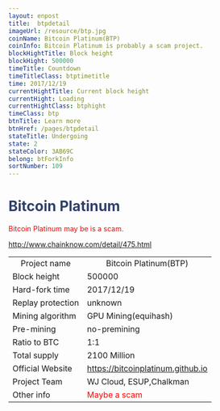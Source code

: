 ```yaml
---
layout: enpost
title:  btpdetail
imageUrl: /resource/btp.jpg
coinName: Bitcoin Platinum(BTP)
coinInfo: Bitcoin Platinum is probably a scam project.
blockHightTitle: Block height
blockHight: 500000
timeTitle: Countdown
timeTitleClass: btptimetitle
time: 2017/12/19
currentHightTitle: Current block height
currentHight: Loading
currentHightClass: btphight
timeClass: btp
btnTitle: Learn more
btnHref: /pages/btpdetail
stateTitle: Undergoing
state: 2
stateColor: 3AB69C
belong: btForkInfo
sortNumber: 109
---
```

<h1 style="color: #2F416A">Bitcoin Platinum</h1>
<p style="color: red">Bitcoin Platinum may be is a scam.
</p>
<a href="http://www.chainknow.com/detail/475.html" target="_blank">http://www.chainknow.com/detail/475.html</a>
<table class="center">
  <tbody>
    <tr style="text-align: center">
        <td class="tablehalf">Project name</td>
        <td class="tablehalf">Bitcoin Platinum(BTP)</td>
    </tr>
    <tr>
        <td>Block height</td>
        <td>500000</td>
    </tr>
    <tr>
        <td>Hard-fork time</td>
        <td>2017/12/19</td>
    </tr>
    <tr>
        <td>Replay protection</td>
        <td>unknown</td>
    </tr>
    <tr>
        <td>Mining algorithm</td>
        <td>GPU Mining(equihash)</td>
    </tr>
    <tr>
        <td>Pre-mining </td>
        <td>no-premining</td>
    </tr>
    <tr>
        <td>Ratio to BTC</td>
        <td>1:1</td>
    </tr>
    <tr>
        <td>Total supply</td>
        <td>2100 Million</td>
    </tr>
    <tr>
        <td>Official Website</td>
        <td><a href="https://bitcoinplatinum.github.io/" target="_blank">https://bitcoinplatinum.github.io</a></td>
    </tr>
    <tr>
        <td>Project Team</td>
        <td>WJ Cloud, ESUP,Chalkman</td>
    </tr>
    <tr>
        <td>Other info</td>
        <td style="color:red">Maybe a scam</td>
    </tr>
  </tbody>
</table>